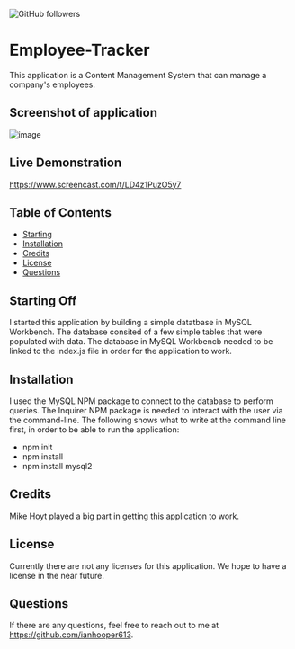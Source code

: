 ![GitHub followers](https://img.shields.io/github/followers/ianhooper613?label=Follow&style=social)

# Employee-Tracker
This application is a Content Management System that can manage a company's employees.



## Screenshot of application
![image](https://user-images.githubusercontent.com/60622571/81340648-2dfc2600-907e-11ea-864b-55b26a2c4b32.png)




## Live Demonstration
https://www.screencast.com/t/LD4z1PuzO5y7




## Table of Contents
  * [Starting](#Starting)  
  * [Installation](#Installation)
  * [Credits](#Credits)
  * [License](#License)
  * [Questions](#Questions)






  ## Starting Off
  I started this application by building a simple datatbase in MySQL Workbench.  The database consited of a few simple tables that were populated with data.  The  database in MySQL Workbencb needed to be linked to the index.js file in order for the application to work.





  ## Installation
  I used the MySQL NPM package to connect to the database to perform queries.
  The Inquirer NPM package is needed to interact with the user via the command-line.
  The following shows what to write at the command line first, in order to be able to run the application:


  * npm init
  * npm install
  * npm install mysql2






  ## Credits
  Mike Hoyt played a big part in getting this application to work.






  ## License
  Currently there are not any licenses for this application.  We hope to have a license in the near future.





  ## Questions
  If there are any questions, feel free to reach out to me at https://github.com/ianhooper613.